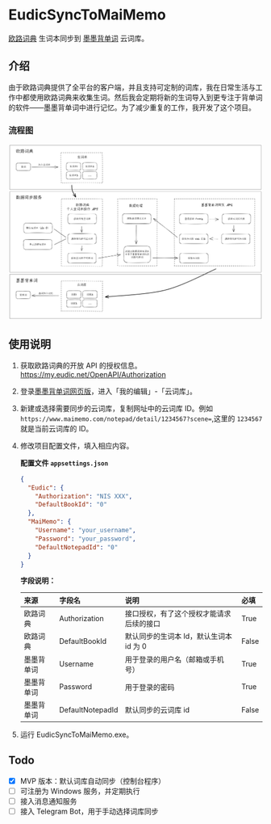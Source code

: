 # EudicSyncToMaiMemo

[欧路词典](https://www.eudic.net/v4/en/app/eudic) 生词本同步到 [墨墨背单词](https://www.maimemo.com/) 云词库。

## 介绍

由于欧路词典提供了全平台的客户端，并且支持可定制的词库，我在日常生活与工作中都使用欧路词典来收集生词。然后我会定期将新的生词导入到更专注于背单词的软件——墨墨背单词中进行记忆。为了减少重复的工作，我开发了这个项目。

### 流程图

![flow.excalidraw.png](doc/img/flow.excalidraw.png)

## 使用说明

1. 获取欧路词典的开放 API 的授权信息。<https://my.eudic.net/OpenAPI/Authorization>
2. 登录[墨墨背单词网页版](https://www.maimemo.com/)，进入「我的编辑」-「云词库」。
3. 新建或选择需要同步的云词库，复制网址中的云词库 ID。例如 `https://www.maimemo.com/notepad/detail/1234567?scene=`,这里的 `1234567` 就是当前云词库的 ID。
4. 修改项目配置文件，填入相应内容。

   **配置文件 `appsettings.json`**

   ```json
   {
     "Eudic": {
       "Authorization": "NIS XXX",
       "DefaultBookId": "0"
     },
     "MaiMemo": {
       "Username": "your_username",
       "Password": "your_password",
       "DefaultNotepadId": "0"
     }
   }
   ```

   **字段说明：**

   | 来源       | 字段名           | 说明                                     | 必填  |
   | ---------- | ---------------- | ---------------------------------------- | ----- |
   | 欧路词典   | Authorization    | 接口授权，有了这个授权才能请求后续的接口 | True  |
   | 欧路词典   | DefaultBookId    | 默认同步的生词本 Id，默认生词本 id 为 0  | False |
   | 墨墨背单词 | Username         | 用于登录的用户名（邮箱或手机号）         | True  |
   | 墨墨背单词 | Password         | 用于登录的密码                           | True  |
   | 墨墨背单词 | DefaultNotepadId | 默认同步的云词库 id                      | False |

5. 运行 EudicSyncToMaiMemo.exe。

## Todo

- [x] MVP 版本：默认词库自动同步（控制台程序）
- [ ] 可注册为 Windows 服务，并定期执行
- [ ] 接入消息通知服务
- [ ] 接入 Telegram Bot，用于手动选择词库同步

